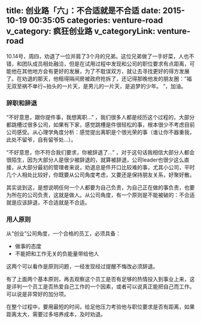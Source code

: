 title: 创业路「六」：不合适就是不合适
date: 2015-10-19 00:35:05
categories: venture-road
v_category: 疯狂创业路
v_categoryLink: venture-road
---

10.14号，周四，劝退了一位并肩了3个月的兄弟。这位兄弟做了一手好菜，人也不错，和团队成员相处融洽，但是在试用过程中发现和公司的职位要求有点距离，可能他在其他地方会有更好的发展，为了不耽误双方，就让去寻找更好的得方发展了。在劝退的那天，他租得隔间房被政府抢拆了，还记得那晚他发的朋友圈：”福无双至祸不单行~抬头的一片天，是男儿的一片天，是追梦的少年。 “，加油。

### 辞职和辞退

“不好意思，跟你提件事，我想离职…” ，我们很多人都是经历这个过程的，大部分都跳槽过很多公司，如果有下家，感觉跳槽是件很轻松的事，根本很少不考虑目前公司感受。从心理学角度分析：感觉提出离职是个很光荣的事（谁让你不器重我，此处不留爷，自有留爷处...）。

“不好意思，你不符合我们要求，你被辞退了…” ，对于这句话我相信大部分人都会很陌生，因为大部分人是很少被辞退的，就算被辞退，公司leader也很少这么直接，从大部分最初的管理者来说，劝退总是件开口比较难的事，尤其小公司，平时几个人相处比较好，你既要从公司角度考虑，又要还是保持朋友关系，好聚好散。

其实说到这，是想说明任何一个人都要为自己负责，为自己正在做的事负责，也要为所在的公司负责，这就是做人。从公司角度，有一个原则是不能被破的：不合适就是应该辞退，不合适就是不合适。
<!--more-->

### 用人原则

从“创业”公司角度，一个合格的员工，必须具备：
-  做事的态度
-  不能把和工作无关的负能量带给他人

这两个可以看作是原则问题，一经发现经过提醒不悔改必须辞退。

有了上面两个基本原则，再去观察这个员工是否有足够的热情投入到事业上来，这是评判一个员工是否热爱自己工作的一个因素，或者可以说真正能把自己而工作。可以说是非常好的加分项。

在整个过程中，要用最短的时间，给足他压力考验他与职位要求是否有距离，如果距离太大，需要过多培养成本，及时劝退。
